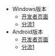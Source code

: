 * Windows版本
  * [开发者页面](https://github.com/shadowsocksrr/shadowsocksr-csharp/releases)
  * [分流1](https://netdisk.asnet.ga/#/s/v4nta?password=vxmwa0)
* Android版本
  * [开发者页面](https://github.com/shadowsocksrr/shadowsocksr-android/releases)
  * [分流1](https://netdisk.asnet.ga/#/s/mmxsA?password=w0bmkn)